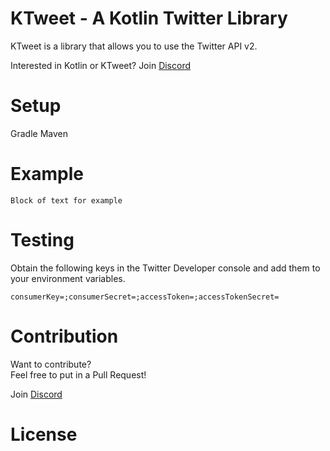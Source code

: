 # KTweet - A Kotlin Twitter Library
KTweet is a library that allows you to use the Twitter API v2.

Interested in Kotlin or KTweet? Join [Discord]()

# Setup
Gradle
Maven

# Example
`Block of text for example`

# Testing
Obtain the following keys in the Twitter Developer console and add them to your environment variables.

`consumerKey=;consumerSecret=;accessToken=;accessTokenSecret=`

# Contribution 
Want to contribute?  
Feel free to put in a Pull Request! 

Join [Discord]() 

# License